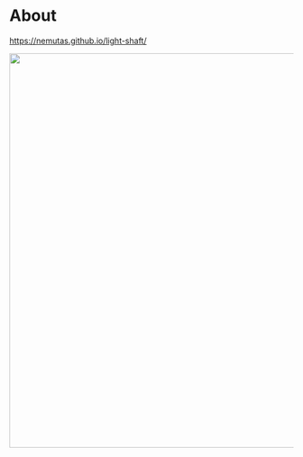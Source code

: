 # About

https://nemutas.github.io/light-shaft/

<img src='https://github.com/nemutas/light-shaft/assets/46724121/d40bce53-f8ef-437a-ba0d-d5d4079e58ad' alt='' width='700' />
